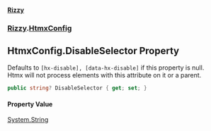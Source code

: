 #### [Rizzy](index.md 'index')
### [Rizzy](Rizzy.md 'Rizzy').[HtmxConfig](Rizzy.HtmxConfig.md 'Rizzy.HtmxConfig')

## HtmxConfig.DisableSelector Property

Defaults to `[hx-disable], [data-hx-disable]` if this property is null.  
Htmx will not process elements with this attribute on it or a parent.

```csharp
public string? DisableSelector { get; set; }
```

#### Property Value
[System.String](https://docs.microsoft.com/en-us/dotnet/api/System.String 'System.String')